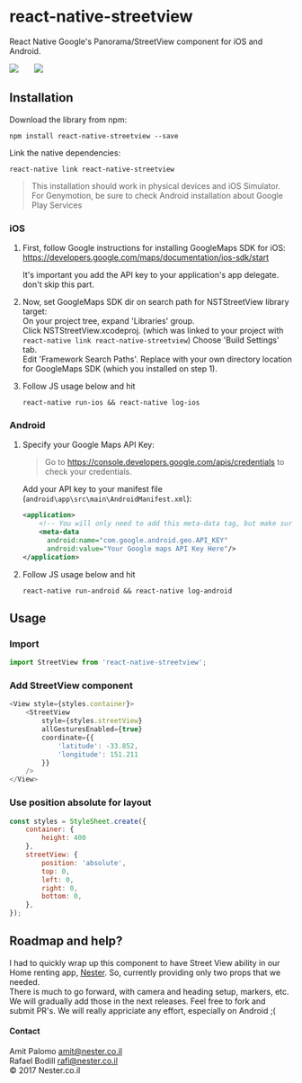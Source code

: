 
# react-native-streetview

React Native Google's Panorama/StreetView component for iOS and Android.

![](http://i.imgur.com/PTFla6o.png)&emsp;&emsp;![](http://i.imgur.com/O3uzwrC.png)

## Installation

Download the library from npm:

```
npm install react-native-streetview --save
```

Link the native dependencies:

```
react-native link react-native-streetview
```

   >This installation should work in physical devices and iOS Simulator. For Genymotion, be sure to check Android installation about Google Play Services

### iOS

1. First, follow Google instructions for installing GoogleMaps SDK for iOS:
		https://developers.google.com/maps/documentation/ios-sdk/start

	It's important you add the API key to your application's app delegate. don't skip this part.

2. Now, set GoogleMaps SDK dir on search path for NSTStreetView library target:  
	On your project tree, expand 'Libraries' group.  
	Click NSTStreetView.xcodeproj. (which was linked to your project with `react-native link react-native-streetview`)
	Choose 'Build Settings' tab.  
	Edit 'Framework Search Paths'. Replace <GOOGLE-MAPS-DIR> with your own directory location for GoogleMaps SDK
	(which you installed on step 1).  

3. Follow JS usage below and hit  
	```
	react-native run-ios && react-native log-ios
	```

### Android
1. Specify your Google Maps API Key:
    > Go to https://console.developers.google.com/apis/credentials to check your credentials.

   Add your API key to your manifest file (`android\app\src\main\AndroidManifest.xml`):

   ```xml
   <application>
       <!-- You will only need to add this meta-data tag, but make sure it's a child of application -->
       <meta-data
         android:name="com.google.android.geo.API_KEY"
         android:value="Your Google maps API Key Here"/>
   </application>
   ```

2. Follow JS usage below and hit  
	```
	react-native run-android && react-native log-android
	```

## Usage

### Import
```javascript
import StreetView from 'react-native-streetview';
```

### Add StreetView component
```javascript
<View style={styles.container}>
	<StreetView
		style={styles.streetView}
		allGesturesEnabled={true}
		coordinate={{
			'latitude': -33.852,
			'longitude': 151.211
		}}
	/>
</View>
```

### Use position absolute for layout
```javascript
const styles = StyleSheet.create({
	container: {
		height: 400
	},
	streetView: {
		position: 'absolute',
		top: 0,
		left: 0,
		right: 0,
		bottom: 0,
	},
});
```

## Roadmap and help?
I had to quickly wrap up this component to have Street View ability in our Home renting app, [Nester](http://nester.co.il).
So, currently providing only two props that we needed.  
There is much to go forward, with camera and heading setup, markers, etc. We will gradually add those in the next releases.
Feel free to fork and submit PR's. We will really appriciate any effort, especially on Android ;(  

#### Contact
Amit Palomo <amit@nester.co.il>  
Rafael Bodill <rafi@nester.co.il>  
© 2017 Nester.co.il
